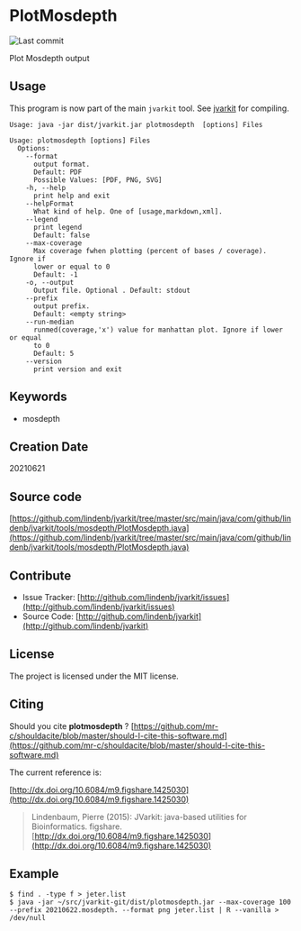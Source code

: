 # PlotMosdepth

![Last commit](https://img.shields.io/github/last-commit/lindenb/jvarkit.png)

Plot Mosdepth output


## Usage


This program is now part of the main `jvarkit` tool. See [jvarkit](JvarkitCentral.md) for compiling.


```
Usage: java -jar dist/jvarkit.jar plotmosdepth  [options] Files

Usage: plotmosdepth [options] Files
  Options:
    --format
      output format.
      Default: PDF
      Possible Values: [PDF, PNG, SVG]
    -h, --help
      print help and exit
    --helpFormat
      What kind of help. One of [usage,markdown,xml].
    --legend
      print legend
      Default: false
    --max-coverage
      Max coverage fwhen plotting (percent of bases / coverage). Ignore if 
      lower or equal to 0
      Default: -1
    -o, --output
      Output file. Optional . Default: stdout
    --prefix
      output prefix.
      Default: <empty string>
    --run-median
      runmed(coverage,'x') value for manhattan plot. Ignore if lower or equal 
      to 0
      Default: 5
    --version
      print version and exit

```


## Keywords

 * mosdepth



## Creation Date

20210621

## Source code 

[https://github.com/lindenb/jvarkit/tree/master/src/main/java/com/github/lindenb/jvarkit/tools/mosdepth/PlotMosdepth.java](https://github.com/lindenb/jvarkit/tree/master/src/main/java/com/github/lindenb/jvarkit/tools/mosdepth/PlotMosdepth.java)


## Contribute

- Issue Tracker: [http://github.com/lindenb/jvarkit/issues](http://github.com/lindenb/jvarkit/issues)
- Source Code: [http://github.com/lindenb/jvarkit](http://github.com/lindenb/jvarkit)

## License

The project is licensed under the MIT license.

## Citing

Should you cite **plotmosdepth** ? [https://github.com/mr-c/shouldacite/blob/master/should-I-cite-this-software.md](https://github.com/mr-c/shouldacite/blob/master/should-I-cite-this-software.md)

The current reference is:

[http://dx.doi.org/10.6084/m9.figshare.1425030](http://dx.doi.org/10.6084/m9.figshare.1425030)

> Lindenbaum, Pierre (2015): JVarkit: java-based utilities for Bioinformatics. figshare.
> [http://dx.doi.org/10.6084/m9.figshare.1425030](http://dx.doi.org/10.6084/m9.figshare.1425030)


## Example
```
$ find . -type f > jeter.list
$ java -jar ~/src/jvarkit-git/dist/plotmosdepth.jar --max-coverage 100 --prefix 20210622.mosdepth. --format png jeter.list | R --vanilla > /dev/null
```


